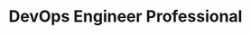 ---
title: 'DevOps Engineer Professional'
company: 'Amazon Web Services'
url: 'https://www.credly.com/badges/bd49cda5-3b80-487a-9a92-9174cca4a6ef/public_url'
issueDate: '2024-09-01'
expiryDate: '2027-09-01'
---
